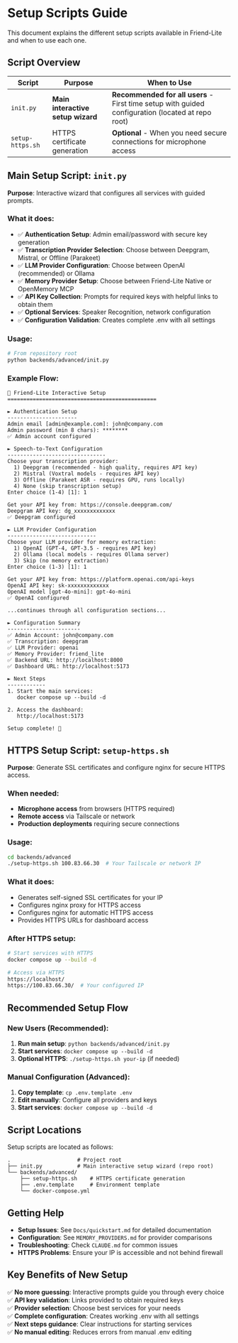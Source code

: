 # Setup Scripts Guide

This document explains the different setup scripts available in Friend-Lite and when to use each one.

## Script Overview

| Script | Purpose | When to Use |
|--------|---------|-------------|
| `init.py` | **Main interactive setup wizard** | **Recommended for all users** - First time setup with guided configuration (located at repo root) |
| `setup-https.sh` | HTTPS certificate generation | **Optional** - When you need secure connections for microphone access |

## Main Setup Script: `init.py`

**Purpose**: Interactive wizard that configures all services with guided prompts.

### What it does:
- ✅ **Authentication Setup**: Admin email/password with secure key generation
- ✅ **Transcription Provider Selection**: Choose between Deepgram, Mistral, or Offline (Parakeet)
- ✅ **LLM Provider Configuration**: Choose between OpenAI (recommended) or Ollama
- ✅ **Memory Provider Setup**: Choose between Friend-Lite Native or OpenMemory MCP
- ✅ **API Key Collection**: Prompts for required keys with helpful links to obtain them
- ✅ **Optional Services**: Speaker Recognition, network configuration
- ✅ **Configuration Validation**: Creates complete .env with all settings

### Usage:
```bash
# From repository root
python backends/advanced/init.py
```

### Example Flow:
```
🚀 Friend-Lite Interactive Setup
===============================================

► Authentication Setup
----------------------
Admin email [admin@example.com]: john@company.com
Admin password (min 8 chars): ********
✅ Admin account configured

► Speech-to-Text Configuration
-------------------------------
Choose your transcription provider:
  1) Deepgram (recommended - high quality, requires API key)
  2) Mistral (Voxtral models - requires API key)
  3) Offline (Parakeet ASR - requires GPU, runs locally)
  4) None (skip transcription setup)
Enter choice (1-4) [1]: 1

Get your API key from: https://console.deepgram.com/
Deepgram API key: dg_xxxxxxxxxxxxx
✅ Deepgram configured

► LLM Provider Configuration
----------------------------
Choose your LLM provider for memory extraction:
  1) OpenAI (GPT-4, GPT-3.5 - requires API key)
  2) Ollama (local models - requires Ollama server)
  3) Skip (no memory extraction)
Enter choice (1-3) [1]: 1

Get your API key from: https://platform.openai.com/api-keys
OpenAI API key: sk-xxxxxxxxxxxxx
OpenAI model [gpt-4o-mini]: gpt-4o-mini
✅ OpenAI configured

...continues through all configuration sections...

► Configuration Summary
-----------------------
✅ Admin Account: john@company.com
✅ Transcription: deepgram
✅ LLM Provider: openai
✅ Memory Provider: friend_lite
✅ Backend URL: http://localhost:8000
✅ Dashboard URL: http://localhost:5173

► Next Steps
------------
1. Start the main services:
   docker compose up --build -d

2. Access the dashboard:
   http://localhost:5173

Setup complete! 🎉
```

## HTTPS Setup Script: `setup-https.sh`

**Purpose**: Generate SSL certificates and configure nginx for secure HTTPS access.

### When needed:
- **Microphone access** from browsers (HTTPS required)
- **Remote access** via Tailscale or network
- **Production deployments** requiring secure connections

### Usage:
```bash
cd backends/advanced
./setup-https.sh 100.83.66.30  # Your Tailscale or network IP
```

### What it does:
- Generates self-signed SSL certificates for your IP
- Configures nginx proxy for HTTPS access
- Configures nginx for automatic HTTPS access
- Provides HTTPS URLs for dashboard access

### After HTTPS setup:
```bash
# Start services with HTTPS
docker compose up --build -d

# Access via HTTPS
https://localhost/
https://100.83.66.30/  # Your configured IP
```


## Recommended Setup Flow

### New Users (Recommended):
1. **Run main setup**: `python backends/advanced/init.py`
2. **Start services**: `docker compose up --build -d`
3. **Optional HTTPS**: `./setup-https.sh your-ip` (if needed)

### Manual Configuration (Advanced):
1. **Copy template**: `cp .env.template .env`
2. **Edit manually**: Configure all providers and keys
3. **Start services**: `docker compose up --build -d`

## Script Locations

Setup scripts are located as follows:
```
.                     # Project root
├── init.py           # Main interactive setup wizard (repo root)
└── backends/advanced/
    ├── setup-https.sh    # HTTPS certificate generation  
    ├── .env.template     # Environment template
    └── docker-compose.yml
```

## Getting Help

- **Setup Issues**: See `Docs/quickstart.md` for detailed documentation
- **Configuration**: See `MEMORY_PROVIDERS.md` for provider comparisons
- **Troubleshooting**: Check `CLAUDE.md` for common issues
- **HTTPS Problems**: Ensure your IP is accessible and not behind firewall

## Key Benefits of New Setup

✅ **No more guessing**: Interactive prompts guide you through every choice  
✅ **API key validation**: Links provided to obtain required keys  
✅ **Provider selection**: Choose best services for your needs  
✅ **Complete configuration**: Creates working .env with all settings  
✅ **Next steps guidance**: Clear instructions for starting services  
✅ **No manual editing**: Reduces errors from manual .env editing